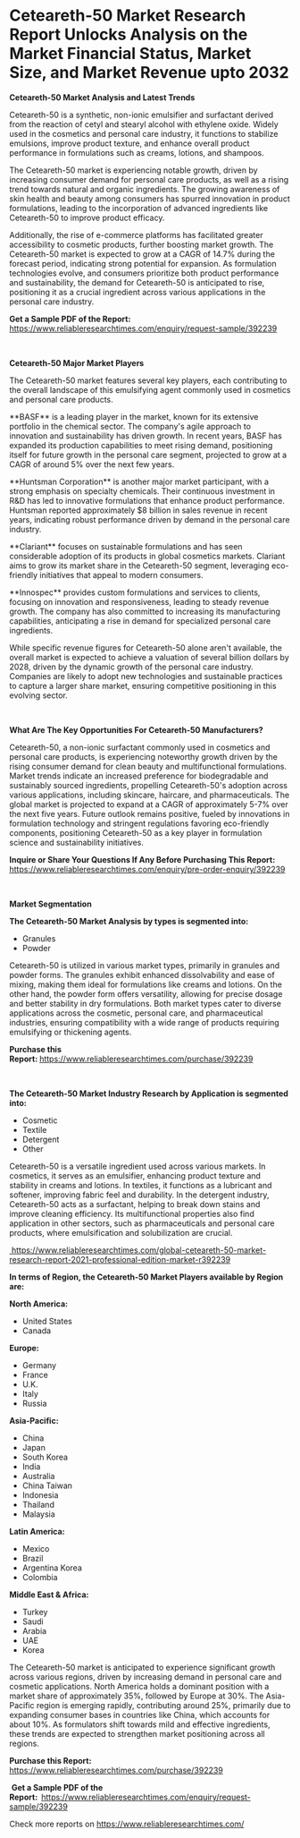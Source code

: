 <p><h1>Ceteareth-50 Market Research Report Unlocks Analysis on the Market Financial Status, Market Size, and Market Revenue upto 2032</h1></p><p><strong>Ceteareth-50 Market Analysis and Latest Trends</strong></p>
<p><p>Ceteareth-50 is a synthetic, non-ionic emulsifier and surfactant derived from the reaction of cetyl and stearyl alcohol with ethylene oxide. Widely used in the cosmetics and personal care industry, it functions to stabilize emulsions, improve product texture, and enhance overall product performance in formulations such as creams, lotions, and shampoos. </p><p>The Ceteareth-50 market is experiencing notable growth, driven by increasing consumer demand for personal care products, as well as a rising trend towards natural and organic ingredients. The growing awareness of skin health and beauty among consumers has spurred innovation in product formulations, leading to the incorporation of advanced ingredients like Ceteareth-50 to improve product efficacy. </p><p>Additionally, the rise of e-commerce platforms has facilitated greater accessibility to cosmetic products, further boosting market growth. The Ceteareth-50 market is expected to grow at a CAGR of 14.7% during the forecast period, indicating strong potential for expansion. As formulation technologies evolve, and consumers prioritize both product performance and sustainability, the demand for Ceteareth-50 is anticipated to rise, positioning it as a crucial ingredient across various applications in the personal care industry.</p></p>
<p><strong>Get a Sample PDF of the Report:&nbsp;</strong> <a href="https://www.reliableresearchtimes.com/enquiry/request-sample/392239?utm_campaign=2720&utm_medium=2&utm_source=Github&utm_content=ia&utm_term=29032025&utm_id=ceteareth-50">https://www.reliableresearchtimes.com/enquiry/request-sample/392239</a></p>
<p>&nbsp;</p>
<p><strong>Ceteareth-50 Major Market Players</strong></p>
<p><p>The Ceteareth-50 market features several key players, each contributing to the overall landscape of this emulsifying agent commonly used in cosmetics and personal care products.</p><p>**BASF** is a leading player in the market, known for its extensive portfolio in the chemical sector. The company's agile approach to innovation and sustainability has driven growth. In recent years, BASF has expanded its production capabilities to meet rising demand, positioning itself for future growth in the personal care segment, projected to grow at a CAGR of around 5% over the next few years.</p><p>**Huntsman Corporation** is another major market participant, with a strong emphasis on specialty chemicals. Their continuous investment in R&D has led to innovative formulations that enhance product performance. Huntsman reported approximately $8 billion in sales revenue in recent years, indicating robust performance driven by demand in the personal care industry.</p><p>**Clariant** focuses on sustainable formulations and has seen considerable adoption of its products in global cosmetics markets. Clariant aims to grow its market share in the Ceteareth-50 segment, leveraging eco-friendly initiatives that appeal to modern consumers. </p><p>**Innospec** provides custom formulations and services to clients, focusing on innovation and responsiveness, leading to steady revenue growth. The company has also committed to increasing its manufacturing capabilities, anticipating a rise in demand for specialized personal care ingredients.</p><p>While specific revenue figures for Ceteareth-50 alone aren't available, the overall market is expected to achieve a valuation of several billion dollars by 2028, driven by the dynamic growth of the personal care industry. Companies are likely to adopt new technologies and sustainable practices to capture a larger share market, ensuring competitive positioning in this evolving sector.</p></p>
<p>&nbsp;</p>
<p><strong>What Are The Key Opportunities For Ceteareth-50 Manufacturers?</strong></p>
<p><p>Ceteareth-50, a non-ionic surfactant commonly used in cosmetics and personal care products, is experiencing noteworthy growth driven by the rising consumer demand for clean beauty and multifunctional formulations. Market trends indicate an increased preference for biodegradable and sustainably sourced ingredients, propelling Ceteareth-50's adoption across various applications, including skincare, haircare, and pharmaceuticals. The global market is projected to expand at a CAGR of approximately 5-7% over the next five years. Future outlook remains positive, fueled by innovations in formulation technology and stringent regulations favoring eco-friendly components, positioning Ceteareth-50 as a key player in formulation science and sustainability initiatives.</p></p>
<p><strong>Inquire or Share Your Questions If Any Before Purchasing This Report:</strong> <a href="https://www.reliableresearchtimes.com/enquiry/pre-order-enquiry/392239?utm_campaign=2720&utm_medium=2&utm_source=Github&utm_content=ia&utm_term=29032025&utm_id=ceteareth-50">https://www.reliableresearchtimes.com/enquiry/pre-order-enquiry/392239</a></p>
<p>&nbsp;</p>
<p><strong>Market Segmentation</strong></p>
<p><strong>The Ceteareth-50 Market Analysis by types is segmented into:</strong></p>
<p><ul><li>Granules</li><li>Powder</li></ul></p>
<p><p>Ceteareth-50 is utilized in various market types, primarily in granules and powder forms. The granules exhibit enhanced dissolvability and ease of mixing, making them ideal for formulations like creams and lotions. On the other hand, the powder form offers versatility, allowing for precise dosage and better stability in dry formulations. Both market types cater to diverse applications across the cosmetic, personal care, and pharmaceutical industries, ensuring compatibility with a wide range of products requiring emulsifying or thickening agents.</p></p>
<p><strong>Purchase this Report:&nbsp;</strong><a href="https://www.reliableresearchtimes.com/purchase/392239?utm_campaign=2720&utm_medium=2&utm_source=Github&utm_content=ia&utm_term=29032025&utm_id=ceteareth-50">https://www.reliableresearchtimes.com/purchase/392239</a></p>
<p>&nbsp;</p>
<p><strong>The Ceteareth-50 Market Industry Research by Application is segmented into:</strong></p>
<p><ul><li>Cosmetic</li><li>Textile</li><li>Detergent</li><li>Other</li></ul></p>
<p><p>Ceteareth-50 is a versatile ingredient used across various markets. In cosmetics, it serves as an emulsifier, enhancing product texture and stability in creams and lotions. In textiles, it functions as a lubricant and softener, improving fabric feel and durability. In the detergent industry, Ceteareth-50 acts as a surfactant, helping to break down stains and improve cleaning efficiency. Its multifunctional properties also find application in other sectors, such as pharmaceuticals and personal care products, where emulsification and solubilization are crucial.</p></p>
<p><a href="https://www.reliableresearchtimes.com/global-ceteareth-50-market-research-report-2021-professional-edition-market-r392239?utm_campaign=2720&utm_medium=2&utm_source=Github&utm_content=ia&utm_term=29032025&utm_id=ceteareth-50">&nbsp;https://www.reliableresearchtimes.com/global-ceteareth-50-market-research-report-2021-professional-edition-market-r392239</a></p>
<p><strong>In terms of Region, the Ceteareth-50 Market Players available by Region are:</strong></p>
<p>
    <p> <strong> North America: </strong>
        <ul>
            <li>United States</li>
            <li>Canada</li>
        </ul>
        </p> 
    <p> <strong> Europe: </strong>
        <ul>
            <li>Germany</li>
            <li>France</li>
            <li>U.K.</li>
            <li>Italy</li>
            <li>Russia</li>
        </ul>
        </p> 
    <p> <strong> Asia-Pacific: </strong>
        <ul>
            <li>China</li>
            <li>Japan</li>
            <li>South Korea</li>
            <li>India</li>
            <li>Australia</li>
            <li>China Taiwan</li>
            <li>Indonesia</li>
            <li>Thailand</li>
            <li>Malaysia</li>
        </ul>
        </p> 
    <p> <strong> Latin America: </strong>
        <ul>
            <li>Mexico</li>
            <li>Brazil</li>
            <li>Argentina Korea</li>
            <li>Colombia</li>
        </ul>
        </p> 
    <p> <strong> Middle East & Africa: </strong>
        <ul>
            <li>Turkey</li>
            <li>Saudi</li>
            <li>Arabia</li>
            <li>UAE</li>
            <li>Korea</li>
        </ul>
    </p>
    </p>
<p><p>The Ceteareth-50 market is anticipated to experience significant growth across various regions, driven by increasing demand in personal care and cosmetic applications. North America holds a dominant position with a market share of approximately 35%, followed by Europe at 30%. The Asia-Pacific region is emerging rapidly, contributing around 25%, primarily due to expanding consumer bases in countries like China, which accounts for about 10%. As formulators shift towards mild and effective ingredients, these trends are expected to strengthen market positioning across all regions.</p></p>
<p><strong>Purchase this Report: </strong><a href="https://www.reliableresearchtimes.com/purchase/392239?utm_campaign=2720&utm_medium=2&utm_source=Github&utm_content=ia&utm_term=29032025&utm_id=ceteareth-50">https://www.reliableresearchtimes.com/purchase/392239</a></p>
<p>&nbsp;<strong>Get a Sample PDF of the Report:&nbsp;&nbsp;</strong><a href="https://www.reliableresearchtimes.com/enquiry/request-sample/392239?utm_campaign=2720&utm_medium=2&utm_source=Github&utm_content=ia&utm_term=29032025&utm_id=ceteareth-50">https://www.reliableresearchtimes.com/enquiry/request-sample/392239</a></p>
<p><strong></strong></p>
<p>Check more reports on <a href="https://www.reliableresearchtimes.com/?utm_campaign=2720&utm_medium=2&utm_source=Github&utm_content=ia&utm_term=29032025&utm_id=ceteareth-50">https://www.reliableresearchtimes.com/</a></p>